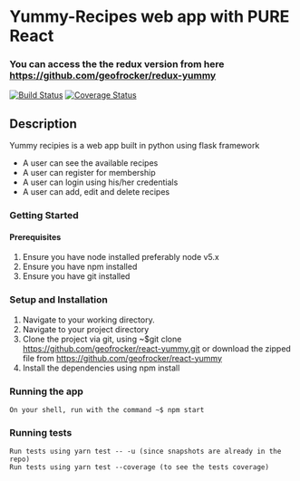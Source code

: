 # Yummy-Recipes web app with PURE React
### You can access the the redux version from here https://github.com/geofrocker/redux-yummy
[![Build Status](https://travis-ci.org/geofrocker/react-yummy.svg?branch=master)](https://travis-ci.org/geofrocker/react-yummy)
[![Coverage Status](https://coveralls.io/repos/github/geofrocker/react-yummy/badge.svg?branch=master)](https://coveralls.io/github/geofrocker/react-yummy?branch=master)
## Description
Yummy recipies is a web app built in python using flask framework
  * A user can see the available recipes
  * A user can register for membership
  * A user can login using his/her credentials
  * A user can add, edit and delete recipes
### Getting Started
  #### Prerequisites
  1. Ensure you have node installed preferably node v5.x 
  2. Ensure you have npm installed
  4. Ensure you have git installed
  
  ### Setup and Installation
  1. Navigate to your working directory.
  2. Navigate to your project directory
  3. Clone the project via git, using ~$git clone https://github.com/geofrocker/react-yummy.git or download the zipped file from https://github.com/geofrocker/react-yummy
  4. Install the dependencies using npm install  
  ### Running the app
    On your shell, run with the command ~$ npm start
    
  ### Running tests
    Run tests using yarn test -- -u (since snapshots are already in the repo)
    Run tests using yarn test --coverage (to see the tests coverage)
    

